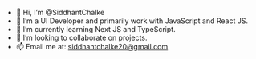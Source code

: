 - 👋 Hi, I’m @SiddhantChalke
- 👀 I’m a UI Developer and primarily work with JavaScript and React JS.
- 🌱 I’m currently learning Next JS and TypeScript.
- 💞️ I’m looking to collaborate on projects.
- 📫 Email me at: siddhantchalke20@gmail.com

<!---
SiddhantChalke/SiddhantChalke is a ✨ special ✨ repository because its `README.md` (this file) appears on your GitHub profile.
You can click the Preview link to take a look at your changes.
--->
